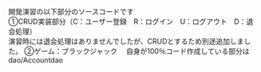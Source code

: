 開発演習の以下部分のソースコードです<br>
①CRUD実装部分（C：ユーザー登録　R：ログイン　U：ログアウト　D：退会処理）<br>
  演習時には退会処理はありませんでしたが、CRUDとするため別途追加しました。
②ゲーム：ブラックジャック
　自身が100％コード作成している部分は
 dao/Accountdao
